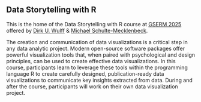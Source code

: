 ## Data Storytelling with R

This is the home of the Data Storytelling with R course at [GSERM 2025]([https://gserm.org/courses-directory/visualizing-and-communicating-data-with-r/](https://gserm.org/courses-directory)) offered by [Dirk U. Wulff](https://www.mpib-berlin.mpg.de/person/93374/2549) & [Michael Schulte-Mecklenbeck](https://www.consumer.imu.unibe.ch/ueber_uns/team/prof_dr_schulte_mecklenbeck_michael/index_ger.html).

The creation and communication of data visualizations is a critical step in any data analytic project. Modern open-source software packages offer powerful visualization tools that, when paired with psychological and design principles, can be used to create effective data visualizations. In this course, participants learn to leverage these tools within the programming language R to create carefully designed, publication-ready data visualizations to communicate key insights extracted from data. During and after the course, participants will work on their own data visualization project.
